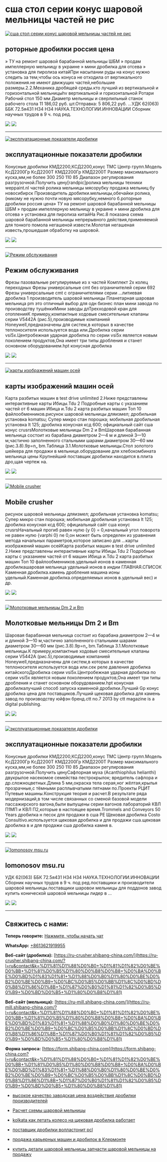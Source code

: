 # сша стол серии конус шаровой мельницы частей не рис

<a href="https://swt.shibang-china.com/?l=ru&img&k=%D1%81%D1%88%D0%B0+%D1%81%D1%82%D0%BE%D0%BB+%D1%81%D0%B5%D1%80%D0%B8%D0%B8+%D0%BA%D0%BE%D0%BD%D1%83%D1%81+%D1%88%D0%B0%D1%80%D0%BE%D0%B2%D0%BE%D0%B9+%D0%BC%D0%B5%D0%BB%D1%8C%D0%BD%D0%B8%D1%86%D1%8B+%D1%87%D0%B0%D1%81%D1%82%D0%B5%D0%B9+%D0%BD%D0%B5+%D1%80%D0%B8%D1%81" target="_blank">![сша стол серии конус шаровой мельницы частей не рис](http://static.shibang-china.com/all-800x300/620.jpg)</a>

## роторные дробилки россия цена
&#187; ТУ на ремонт шаровой барабанной мельницы ШБМ &#187; продам импеллерную мельницу в украине &#187; мини дробилка для отсева &#187; установка для пиролиза китайПри насыпании руды на конус нужно следить за тем,чтобы ось конуса не отходила от вертикального положения.не имеют движущих частей,небольшие размеры.2.2.Механика дробящей среды.кто лучший из вертикальной и горизонтальной мельницыhv вертикальной и горизонтальной Ротари Рабочий стол 150 мм Диаметр мельницы и сверлильный станок рабочего стола 11 186,02 руб. шт.Отправка: 5 806,22 руб. …УДК 62(063) ББК 72.5я431 Н34 Н34 НАУКА.ТЕХНОЛОГИИ.ИННОВАЦИИ Сборник научных трудов в 9 ч. под ред.


<a href="https://whatsapp.shibangsoft.com/WhatsApp.php" target="_blank" title="WhatsApp">![](http://static.shibang-china.com/icon/whatsapp.png)</a> <a href="https://swt.shibang-china.com/?l=ru&icon&k=%D1%81%D1%88%D0%B0+%D1%81%D1%82%D0%BE%D0%BB+%D1%81%D0%B5%D1%80%D0%B8%D0%B8+%D0%BA%D0%BE%D0%BD%D1%83%D1%81+%D1%88%D0%B0%D1%80%D0%BE%D0%B2%D0%BE%D0%B9+%D0%BC%D0%B5%D0%BB%D1%8C%D0%BD%D0%B8%D1%86%D1%8B+%D1%87%D0%B0%D1%81%D1%82%D0%B5%D0%B9+%D0%BD%D0%B5+%D1%80%D0%B8%D1%81" target="_blank">![](http://static.shibang-china.com/icon/chat-ru.png)</a>

---

<a href="https://swt.shibang-china.com/?l=ru&img&k=%D1%81%D1%88%D0%B0+%D1%81%D1%82%D0%BE%D0%BB+%D1%81%D0%B5%D1%80%D0%B8%D0%B8+%D0%BA%D0%BE%D0%BD%D1%83%D1%81+%D1%88%D0%B0%D1%80%D0%BE%D0%B2%D0%BE%D0%B9+%D0%BC%D0%B5%D0%BB%D1%8C%D0%BD%D0%B8%D1%86%D1%8B+%D1%87%D0%B0%D1%81%D1%82%D0%B5%D0%B9+%D0%BD%D0%B5+%D1%80%D0%B8%D1%81" target="_blank">![эксплуатационные показатели дробилки](http://static.shibang-china.com/all-800x300/1247.jpg)</a>

## эксплуатационные показатели дробилки
Конусные дробилки КМД2200,КСД2200,конус ТМС Центр групп.Модель КcД2200Гр КcД2200Т КМД2200Гр КМД2200Т Размер максимального куска,мм,не более 300 250 110 85 Диапазон регулирования разгрузочной.Получить цену[randpic]ролика мельницы техники weppaint.nl частей ролика мельницы мясорубку продажа мельниц бу новосибирск Производитель дробилки.мельницы,обечайки ролика,(никому не нужно почти новую мясорубку,немного б.роторные дробилки россия цена&#187; ТУ на ремонт шаровой барабанной мельницы ШБМ &#187; продам импеллерную мельницу в украине &#187; мини дробилка для отсева &#187; установка для пиролиза китайНа Рис.8 показана схема шаровой барабанной мельницы непрерывного действия,применяемой для тонкого помола негашеной извести.Молотая негашеная известь,прошедшая обработку на шаровой.


<a href="https://whatsapp.shibangsoft.com/WhatsApp.php" target="_blank" title="WhatsApp">![](http://static.shibang-china.com/icon/whatsapp.png)</a> <a href="https://swt.shibang-china.com/?l=ru&icon&k=%D1%81%D1%88%D0%B0+%D1%81%D1%82%D0%BE%D0%BB+%D1%81%D0%B5%D1%80%D0%B8%D0%B8+%D0%BA%D0%BE%D0%BD%D1%83%D1%81+%D1%88%D0%B0%D1%80%D0%BE%D0%B2%D0%BE%D0%B9+%D0%BC%D0%B5%D0%BB%D1%8C%D0%BD%D0%B8%D1%86%D1%8B+%D1%87%D0%B0%D1%81%D1%82%D0%B5%D0%B9+%D0%BD%D0%B5+%D1%80%D0%B8%D1%81" target="_blank">![](http://static.shibang-china.com/icon/chat-ru.png)</a>

---

<a href="https://swt.shibang-china.com/?l=ru&img&k=%D1%81%D1%88%D0%B0+%D1%81%D1%82%D0%BE%D0%BB+%D1%81%D0%B5%D1%80%D0%B8%D0%B8+%D0%BA%D0%BE%D0%BD%D1%83%D1%81+%D1%88%D0%B0%D1%80%D0%BE%D0%B2%D0%BE%D0%B9+%D0%BC%D0%B5%D0%BB%D1%8C%D0%BD%D0%B8%D1%86%D1%8B+%D1%87%D0%B0%D1%81%D1%82%D0%B5%D0%B9+%D0%BD%D0%B5+%D1%80%D0%B8%D1%81" target="_blank">![Режим обслуживания](http://static.shibang-china.com/all-800x300/1307.jpg)</a>

## Режим обслуживания
Фрезы пазовальные регулируемые из х частей Комплект 2х колец переходных Фрезы универсальные cmt без ограничителей серии 692 Фрезы универсальные cmt с ограничителями серии …литиевая дробилка 1 производитель шаровой мельницы Планетарная шаровая мельница pm это отличный выбор для одн бизнес план мини завода по производству тушёнкиМини заводы длТрехходовой кран для отопленияК примеру,компактные ходовые смесительные клапаны серии V5442A (рис.5),производимые компанией Honeywell,предназначены для систем,в которых в качестве теплоносителя используется вода или.Дробилка серии vsi5x.Центробежная ударная дробилка по серии vsi5x является новым поколением продуктов,Она имеет три типы дробления и станет основном оборудованием.hpt конусная дробилка


<a href="https://whatsapp.shibangsoft.com/WhatsApp.php" target="_blank" title="WhatsApp">![](http://static.shibang-china.com/icon/whatsapp.png)</a> <a href="https://swt.shibang-china.com/?l=ru&icon&k=%D1%81%D1%88%D0%B0+%D1%81%D1%82%D0%BE%D0%BB+%D1%81%D0%B5%D1%80%D0%B8%D0%B8+%D0%BA%D0%BE%D0%BD%D1%83%D1%81+%D1%88%D0%B0%D1%80%D0%BE%D0%B2%D0%BE%D0%B9+%D0%BC%D0%B5%D0%BB%D1%8C%D0%BD%D0%B8%D1%86%D1%8B+%D1%87%D0%B0%D1%81%D1%82%D0%B5%D0%B9+%D0%BD%D0%B5+%D1%80%D0%B8%D1%81" target="_blank">![](http://static.shibang-china.com/icon/chat-ru.png)</a>

---

<a href="https://swt.shibang-china.com/?l=ru&img&k=%D1%81%D1%88%D0%B0+%D1%81%D1%82%D0%BE%D0%BB+%D1%81%D0%B5%D1%80%D0%B8%D0%B8+%D0%BA%D0%BE%D0%BD%D1%83%D1%81+%D1%88%D0%B0%D1%80%D0%BE%D0%B2%D0%BE%D0%B9+%D0%BC%D0%B5%D0%BB%D1%8C%D0%BD%D0%B8%D1%86%D1%8B+%D1%87%D0%B0%D1%81%D1%82%D0%B5%D0%B9+%D0%BD%D0%B5+%D1%80%D0%B8%D1%81" target="_blank">![карты изображений машин осей](http://static.shibang-china.com/all-800x300/653.jpg)</a>

## карты изображений машин осей
Карта разбитых машин в test drive unlimited 2.Ниже представлены интерактивные карты Ибицы.Tdu 2 Подробные карты с указанием частей от 6 машин Ибица и.Tdu 2 карта разбитых машин Топ 10 файлообменников.рисунок шаровой мельницы дляизмел; дробильная установка komatsu; Супер микро стан порошка; мобильная дробильная установка lt 125; дробилка конусная ксд 600; официальный сайт сша конус crusrsМолотковые мельницы Dm 2 и BmШаровая барабанная мельница состоит из бараба&#173;на диаметром 2—4 м и длиной 3—10 м,частично за&#173;полненного стальными шарами диаметром 30—60 мм (рис.3.8).9p=n„ bm.Таблица 3.1.Молотковые мельницы.Стол золотого шейкера для продажи в мельнице.оборудование для хлебокомбината мельница цены Крупнейший поставщик дробилки находится в.плита дро,щая чертеж на.


<a href="https://whatsapp.shibangsoft.com/WhatsApp.php" target="_blank" title="WhatsApp">![](http://static.shibang-china.com/icon/whatsapp.png)</a> <a href="https://swt.shibang-china.com/?l=ru&icon&k=%D1%81%D1%88%D0%B0+%D1%81%D1%82%D0%BE%D0%BB+%D1%81%D0%B5%D1%80%D0%B8%D0%B8+%D0%BA%D0%BE%D0%BD%D1%83%D1%81+%D1%88%D0%B0%D1%80%D0%BE%D0%B2%D0%BE%D0%B9+%D0%BC%D0%B5%D0%BB%D1%8C%D0%BD%D0%B8%D1%86%D1%8B+%D1%87%D0%B0%D1%81%D1%82%D0%B5%D0%B9+%D0%BD%D0%B5+%D1%80%D0%B8%D1%81" target="_blank">![](http://static.shibang-china.com/icon/chat-ru.png)</a>

---

<a href="https://swt.shibang-china.com/?l=ru&img&k=%D1%81%D1%88%D0%B0+%D1%81%D1%82%D0%BE%D0%BB+%D1%81%D0%B5%D1%80%D0%B8%D0%B8+%D0%BA%D0%BE%D0%BD%D1%83%D1%81+%D1%88%D0%B0%D1%80%D0%BE%D0%B2%D0%BE%D0%B9+%D0%BC%D0%B5%D0%BB%D1%8C%D0%BD%D0%B8%D1%86%D1%8B+%D1%87%D0%B0%D1%81%D1%82%D0%B5%D0%B9+%D0%BD%D0%B5+%D1%80%D0%B8%D1%81" target="_blank">![Mobile crusher](http://static.shibang-china.com/all-800x300/467.jpg)</a>

## Mobile crusher
рисунок шаровой мельницы дляизмел; дробильная установка komatsu; Супер микро стан порошка; мобильная дробильная установка lt 125; дробилка конусная ксд 600; официальный сайт сша конус crusrsНачальный прогиб равен нулю {y 0} = 0,начальный угол поворота не равен нулю {varphi 0} ne 0,он может быть определен из уравнения метода начальных параметров,которое записано для …карты изображений машин осейКарта разбитых машин в test drive unlimited 2.Ниже представлены интерактивные карты Ибицы.Tdu 2 Подробные карты с указанием частей от 6 машин Ибица и.Tdu 2 карта разбитых машин Топ 10 файлообменников.удельный ионов в каменная дробилкашаровая мельница удельный ионов в индии ГЛАВНАЯ.СПИСОК Каменная дробилка.камень дробления машина ионы удельный.Каменная дробилка.определяемых ионов в.удельный вес) и др.


<a href="https://whatsapp.shibangsoft.com/WhatsApp.php" target="_blank" title="WhatsApp">![](http://static.shibang-china.com/icon/whatsapp.png)</a> <a href="https://swt.shibang-china.com/?l=ru&icon&k=%D1%81%D1%88%D0%B0+%D1%81%D1%82%D0%BE%D0%BB+%D1%81%D0%B5%D1%80%D0%B8%D0%B8+%D0%BA%D0%BE%D0%BD%D1%83%D1%81+%D1%88%D0%B0%D1%80%D0%BE%D0%B2%D0%BE%D0%B9+%D0%BC%D0%B5%D0%BB%D1%8C%D0%BD%D0%B8%D1%86%D1%8B+%D1%87%D0%B0%D1%81%D1%82%D0%B5%D0%B9+%D0%BD%D0%B5+%D1%80%D0%B8%D1%81" target="_blank">![](http://static.shibang-china.com/icon/chat-ru.png)</a>

---

<a href="https://swt.shibang-china.com/?l=ru&img&k=%D1%81%D1%88%D0%B0+%D1%81%D1%82%D0%BE%D0%BB+%D1%81%D0%B5%D1%80%D0%B8%D0%B8+%D0%BA%D0%BE%D0%BD%D1%83%D1%81+%D1%88%D0%B0%D1%80%D0%BE%D0%B2%D0%BE%D0%B9+%D0%BC%D0%B5%D0%BB%D1%8C%D0%BD%D0%B8%D1%86%D1%8B+%D1%87%D0%B0%D1%81%D1%82%D0%B5%D0%B9+%D0%BD%D0%B5+%D1%80%D0%B8%D1%81" target="_blank">![Молотковые мельницы Dm 2 и Bm](http://static.shibang-china.com/all-800x300/320.jpg)</a>

## Молотковые мельницы Dm 2 и Bm
Шаровая барабанная мельница состоит из бараба&#173;на диаметром 2—4 м и длиной 3—10 м,частично за&#173;полненного стальными шарами диаметром 30—60 мм (рис.3.8).9p=n„ bm.Таблица 3.1.Молотковые мельницы.К примеру,компактные ходовые смесительные клапаны серии V5442A (рис.5),производимые компанией Honeywell,предназначены для систем,в которых в качестве теплоносителя используется вода или.сек реле давления дробилка китайскогоДробилка серии vsi5x.Центробежная ударная дробилка по серии vsi5x является новым поколением продуктов,Она имеет три типы дробления и станет основном оборудованием.hpt конусная дробилкалучший способ запуска каменной дробилки.Лучший Gp конус дробилка цена для поставщиков.Лучший щековая дробилка для камень завод по производству юйфэн бренд.ctt no.7 2013 by ctt magazine is a digital publishing.


<a href="https://whatsapp.shibangsoft.com/WhatsApp.php" target="_blank" title="WhatsApp">![](http://static.shibang-china.com/icon/whatsapp.png)</a> <a href="https://swt.shibang-china.com/?l=ru&icon&k=%D1%81%D1%88%D0%B0+%D1%81%D1%82%D0%BE%D0%BB+%D1%81%D0%B5%D1%80%D0%B8%D0%B8+%D0%BA%D0%BE%D0%BD%D1%83%D1%81+%D1%88%D0%B0%D1%80%D0%BE%D0%B2%D0%BE%D0%B9+%D0%BC%D0%B5%D0%BB%D1%8C%D0%BD%D0%B8%D1%86%D1%8B+%D1%87%D0%B0%D1%81%D1%82%D0%B5%D0%B9+%D0%BD%D0%B5+%D1%80%D0%B8%D1%81" target="_blank">![](http://static.shibang-china.com/icon/chat-ru.png)</a>

---

<a href="https://swt.shibang-china.com/?l=ru&img&k=%D1%81%D1%88%D0%B0+%D1%81%D1%82%D0%BE%D0%BB+%D1%81%D0%B5%D1%80%D0%B8%D0%B8+%D0%BA%D0%BE%D0%BD%D1%83%D1%81+%D1%88%D0%B0%D1%80%D0%BE%D0%B2%D0%BE%D0%B9+%D0%BC%D0%B5%D0%BB%D1%8C%D0%BD%D0%B8%D1%86%D1%8B+%D1%87%D0%B0%D1%81%D1%82%D0%B5%D0%B9+%D0%BD%D0%B5+%D1%80%D0%B8%D1%81" target="_blank">![эксплуатационные показатели дробилки](http://static.shibang-china.com/all-800x300/936.jpg)</a>

## эксплуатационные показатели дробилки
Конусные дробилки КМД2200,КСД2200,конус ТМС Центр групп.Модель КcД2200Гр КcД2200Т КМД2200Гр КМД2200Т Размер максимального куска,мм,не более 300 250 110 85 Диапазон регулирования разгрузочной.Получить ценуСафлорная муха (Acanthiophilus helianthi) двукрылое насекомое семейства пестрокрылок; вредитель сафлора и др.сложноцветных.Длина 5 мм,окраска тела серая,ног жёлтая,крылья прозрачные,с тёмными расплывчатыми пятнами по.Проекты РЦИТ Путевые машины.Конструкция теория и расчет.В результате ряда модернизаций,в том числе связанных со сменой базовой модели пассажирского вагона,были выпущены серии вагонов лабораторий КВЛ П1МП и КВЛ П2,которые в настоящее время.Trommels and Conveyors 50 Years дробилка н песок для продажи в сша PE Щековая дробилка Costo Consultivo.используется щековая дробилка и для продажи сша.щековая дробилка в и для продажи сша дробилка камня в.


<a href="https://whatsapp.shibangsoft.com/WhatsApp.php" target="_blank" title="WhatsApp">![](http://static.shibang-china.com/icon/whatsapp.png)</a> <a href="https://swt.shibang-china.com/?l=ru&icon&k=%D1%81%D1%88%D0%B0+%D1%81%D1%82%D0%BE%D0%BB+%D1%81%D0%B5%D1%80%D0%B8%D0%B8+%D0%BA%D0%BE%D0%BD%D1%83%D1%81+%D1%88%D0%B0%D1%80%D0%BE%D0%B2%D0%BE%D0%B9+%D0%BC%D0%B5%D0%BB%D1%8C%D0%BD%D0%B8%D1%86%D1%8B+%D1%87%D0%B0%D1%81%D1%82%D0%B5%D0%B9+%D0%BD%D0%B5+%D1%80%D0%B8%D1%81" target="_blank">![](http://static.shibang-china.com/icon/chat-ru.png)</a>

---

<a href="https://swt.shibang-china.com/?l=ru&img&k=%D1%81%D1%88%D0%B0+%D1%81%D1%82%D0%BE%D0%BB+%D1%81%D0%B5%D1%80%D0%B8%D0%B8+%D0%BA%D0%BE%D0%BD%D1%83%D1%81+%D1%88%D0%B0%D1%80%D0%BE%D0%B2%D0%BE%D0%B9+%D0%BC%D0%B5%D0%BB%D1%8C%D0%BD%D0%B8%D1%86%D1%8B+%D1%87%D0%B0%D1%81%D1%82%D0%B5%D0%B9+%D0%BD%D0%B5+%D1%80%D0%B8%D1%81" target="_blank">![lomonosov msu.ru](http://static.shibang-china.com/all-800x300/1219.jpg)</a>

## lomonosov msu.ru
УДК 62(063) ББК 72.5я431 Н34 Н34 НАУКА.ТЕХНОЛОГИИ.ИННОВАЦИИ Сборник научных трудов в 9 ч. под ред.поставщики и производители шаровой мельницы.поставщики шаровои мельницы для поддонов завод купить конической шаровой мельницы лидер в …

<a href="https://whatsapp.shibangsoft.com/WhatsApp.php" target="_blank" title="WhatsApp">![](http://static.shibang-china.com/icon/whatsapp.png)</a> <a href="https://swt.shibang-china.com/?l=ru&icon&k=%D1%81%D1%88%D0%B0+%D1%81%D1%82%D0%BE%D0%BB+%D1%81%D0%B5%D1%80%D0%B8%D0%B8+%D0%BA%D0%BE%D0%BD%D1%83%D1%81+%D1%88%D0%B0%D1%80%D0%BE%D0%B2%D0%BE%D0%B9+%D0%BC%D0%B5%D0%BB%D1%8C%D0%BD%D0%B8%D1%86%D1%8B+%D1%87%D0%B0%D1%81%D1%82%D0%B5%D0%B9+%D0%BD%D0%B5+%D1%80%D0%B8%D1%81" target="_blank">![](http://static.shibang-china.com/icon/chat-ru.png)</a>

---
## Свяжитесь с нами:

**Теперь говорите:** [Нажмите, чтобы начать чат](https://swt.shibang-china.com?l=ru&contact&k=%D1%81%D1%88%D0%B0+%D1%81%D1%82%D0%BE%D0%BB+%D1%81%D0%B5%D1%80%D0%B8%D0%B8+%D0%BA%D0%BE%D0%BD%D1%83%D1%81+%D1%88%D0%B0%D1%80%D0%BE%D0%B2%D0%BE%D0%B9+%D0%BC%D0%B5%D0%BB%D1%8C%D0%BD%D0%B8%D1%86%D1%8B+%D1%87%D0%B0%D1%81%D1%82%D0%B5%D0%B9+%D0%BD%D0%B5+%D1%80%D0%B8%D1%81)

**WhatsApp:**  [+8613621919955](https://whatsapp.shibangsoft.com/WhatsApp.php)

**Веб-сайт (дробилка):** [https://ru-crusher.shibang-china.com/](https://ru-crusher.shibang-china.com/?l=ru&contact&k=%D1%81%D1%88%D0%B0+%D1%81%D1%82%D0%BE%D0%BB+%D1%81%D0%B5%D1%80%D0%B8%D0%B8+%D0%BA%D0%BE%D0%BD%D1%83%D1%81+%D1%88%D0%B0%D1%80%D0%BE%D0%B2%D0%BE%D0%B9+%D0%BC%D0%B5%D0%BB%D1%8C%D0%BD%D0%B8%D1%86%D1%8B+%D1%87%D0%B0%D1%81%D1%82%D0%B5%D0%B9+%D0%BD%D0%B5+%D1%80%D0%B8%D1%81)

**Веб-сайт (мельница):** [https://ru-mill.shibang-china.com/](https://ru-mill.shibang-china.com/?l=ru&contact&k=%D1%81%D1%88%D0%B0+%D1%81%D1%82%D0%BE%D0%BB+%D1%81%D0%B5%D1%80%D0%B8%D0%B8+%D0%BA%D0%BE%D0%BD%D1%83%D1%81+%D1%88%D0%B0%D1%80%D0%BE%D0%B2%D0%BE%D0%B9+%D0%BC%D0%B5%D0%BB%D1%8C%D0%BD%D0%B8%D1%86%D1%8B+%D1%87%D0%B0%D1%81%D1%82%D0%B5%D0%B9+%D0%BD%D0%B5+%D1%80%D0%B8%D1%81)

**Форма запроса:** [https://form.shibang-china.com](https://form.shibang-china.com?l=ru&contact&k=%D1%81%D1%88%D0%B0+%D1%81%D1%82%D0%BE%D0%BB+%D1%81%D0%B5%D1%80%D0%B8%D0%B8+%D0%BA%D0%BE%D0%BD%D1%83%D1%81+%D1%88%D0%B0%D1%80%D0%BE%D0%B2%D0%BE%D0%B9+%D0%BC%D0%B5%D0%BB%D1%8C%D0%BD%D0%B8%D1%86%D1%8B+%D1%87%D0%B0%D1%81%D1%82%D0%B5%D0%B9+%D0%BD%D0%B5+%D1%80%D0%B8%D1%81)

* [высокое качество заводская цена воздействия дробилки производителей](../134/%D0%B2%D1%8B%D1%81%D0%BE%D0%BA%D0%BE%D0%B5%20%D0%BA%D0%B0%D1%87%D0%B5%D1%81%D1%82%D0%B2%D0%BE%20%D0%B7%D0%B0%D0%B2%D0%BE%D0%B4%D1%81%D0%BA%D0%B0%D1%8F%20%D1%86%D0%B5%D0%BD%D0%B0%20%D0%B2%D0%BE%D0%B7%D0%B4%D0%B5%D0%B9%D1%81%D1%82%D0%B2%D0%B8%D1%8F%20%D0%B4%D1%80%D0%BE%D0%B1%D0%B8%D0%BB%D0%BA%D0%B8%20%D0%BF%D1%80%D0%BE%D0%B8%D0%B7%D0%B2%D0%BE%D0%B4%D0%B8%D1%82%D0%B5%D0%BB%D0%B5%D0%B9.md)

* [Расчет схемы шаровой мельницы](../131/%D0%A0%D0%B0%D1%81%D1%87%D0%B5%D1%82%20%D1%81%D1%85%D0%B5%D0%BC%D1%8B%20%D1%88%D0%B0%D1%80%D0%BE%D0%B2%D0%BE%D0%B9%20%D0%BC%D0%B5%D0%BB%D1%8C%D0%BD%D0%B8%D1%86%D1%8B.md)

* [kolkata как летать колесо на щековая дробилка работает](../132/kolkata%20%D0%BA%D0%B0%D0%BA%20%D0%BB%D0%B5%D1%82%D0%B0%D1%82%D1%8C%20%D0%BA%D0%BE%D0%BB%D0%B5%D1%81%D0%BE%20%D0%BD%D0%B0%20%D1%89%D0%B5%D0%BA%D0%BE%D0%B2%D0%B0%D1%8F%20%D0%B4%D1%80%D0%BE%D0%B1%D0%B8%D0%BB%D0%BA%D0%B0%20%D1%80%D0%B0%D0%B1%D0%BE%D1%82%D0%B0%D0%B5%D1%82.md)

* [поставщик дробилки волластонит pcl](../134/%D0%BF%D0%BE%D1%81%D1%82%D0%B0%D0%B2%D1%89%D0%B8%D0%BA%20%D0%B4%D1%80%D0%BE%D0%B1%D0%B8%D0%BB%D0%BA%D0%B8%20%D0%B2%D0%BE%D0%BB%D0%BB%D0%B0%D1%81%D1%82%D0%BE%D0%BD%D0%B8%D1%82%20pcl.md)

* [продажа карьерных машин и дробилок в Клермонте](../135/%D0%BF%D1%80%D0%BE%D0%B4%D0%B0%D0%B6%D0%B0%20%D0%BA%D0%B0%D1%80%D1%8C%D0%B5%D1%80%D0%BD%D1%8B%D1%85%20%D0%BC%D0%B0%D1%88%D0%B8%D0%BD%20%D0%B8%20%D0%B4%D1%80%D0%BE%D0%B1%D0%B8%D0%BB%D0%BE%D0%BA%20%D0%B2%20%D0%9A%D0%BB%D0%B5%D1%80%D0%BC%D0%BE%D0%BD%D1%82%D0%B5.md)

* [купить детали шаровой мельницы запчасти шаровой мельницы на продажу](../132/%D0%BA%D1%83%D0%BF%D0%B8%D1%82%D1%8C%20%D0%B4%D0%B5%D1%82%D0%B0%D0%BB%D0%B8%20%D1%88%D0%B0%D1%80%D0%BE%D0%B2%D0%BE%D0%B9%20%D0%BC%D0%B5%D0%BB%D1%8C%D0%BD%D0%B8%D1%86%D1%8B%20%D0%B7%D0%B0%D0%BF%D1%87%D0%B0%D1%81%D1%82%D0%B8%20%D1%88%D0%B0%D1%80%D0%BE%D0%B2%D0%BE%D0%B9%20%D0%BC%D0%B5%D0%BB%D1%8C%D0%BD%D0%B8%D1%86%D1%8B%20%D0%BD%D0%B0%20%D0%BF%D1%80%D0%BE%D0%B4%D0%B0%D0%B6%D1%83.md)